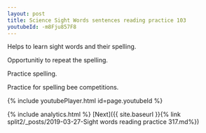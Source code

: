 ```yaml
---
layout: post
title: Science Sight Words sentences reading practice 103
youtubeId: -m8Fju857F8
---
```

 
 
Helps to learn sight words and their spelling.

Opportunitiy to repeat the spelling. 

Practice spelling. 
 
Practice for spelling bee competitions. 
 
{% include youtubePlayer.html id=page.youtubeId %}
 
 
{% include analytics.html %} 
[Next]({{ site.baseurl }}{% link  split2/_posts/2019-03-27-Sight words reading practice 317.md%})
 
